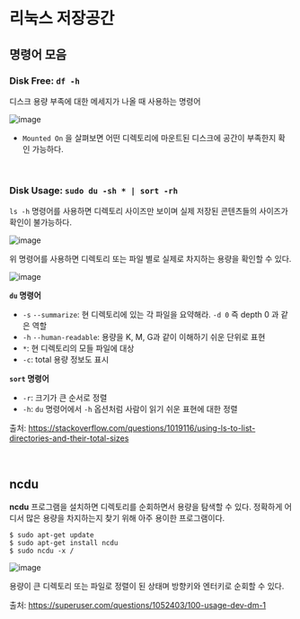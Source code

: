 # 리눅스 저장공간

## 명령어 모음

### **Disk Free**: `df -h`

디스크 용량 부족에 대한 메세지가 나올 때 사용하는 명령어

![image](https://user-images.githubusercontent.com/83999058/123580006-e7cecc80-d813-11eb-9ba2-4402f56ed211.png)

- `Mounted On` 을 살펴보면 어떤 디렉토리에 마운트된 디스크에 공간이 부족한지 확인 가능하다.

<br>

### **Disk Usage**: `sudo du -sh * | sort -rh`

`ls -h` 명령어를 사용하면 디렉토리 사이즈만 보이며 실제 저장된 콘텐츠들의 사이즈가 확인이 불가능하다.

![image](https://user-images.githubusercontent.com/83999058/123580918-bbb44b00-d815-11eb-909a-176f7deadea0.png)

위 명령어를 사용하면 디렉토리 또는 파일 별로 실제로 차지하는 용량을 확인할 수 있다.

![image](https://user-images.githubusercontent.com/83999058/123581043-0cc43f00-d816-11eb-9077-5e172bbbd967.png)

**`du` 명령어**
- `-s` `--summarize`: 현 디렉토리에 있는 각 파일을 요약해라. `-d 0` 즉 depth 0 과 같은 역할
- `-h` `--human-readable`: 용량을 K, M, G과 같이 이해하기 쉬운 단위로 표현
- `*`: 현 디렉토리의 모들 파일에 대상
- `-c`: total 용량 정보도 표시

**`sort` 명령어**
- `-r`: 크기가 큰 순서로 정렬
- `-h`: `du` 명령어에서 `-h` 옵션처럼 사람이 읽기 쉬운 표현에 대한 정렬

출처: https://stackoverflow.com/questions/1019116/using-ls-to-list-directories-and-their-total-sizes

<br> 

## ncdu

**ncdu** 프로그램을 설치하면 디렉토리를 순회하면서 용량을 탐색할 수 있다. 정확하게 어디서 많은 용량을 차지하는지 찾기 위해 아주 용이한 프로그램이다.

```
$ sudo apt-get update
$ sudo apt-get install ncdu
$ sudo ncdu -x /
```

![image](https://user-images.githubusercontent.com/83999058/123581843-ab04d480-d817-11eb-95d5-1ec0252542f0.png)

용량이 큰 디렉토리 또는 파일로 정렬이 된 상태며 방향키와 엔터키로 순회할 수 있다.

출처: https://superuser.com/questions/1052403/100-usage-dev-dm-1
